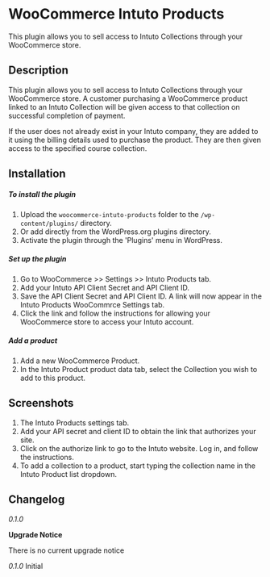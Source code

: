 # WooCommerce Intuto Products

This plugin allows you to sell access to Intuto Collections through your WooCommerce store.

## Description

This plugin allows you to sell access to Intuto Collections through your WooCommerce store. A customer purchasing
a WooCommerce product linked to an Intuto Collection will be given access to that collection on successful completion
of payment.

If the user does not already exist in your Intuto company, they are added to it using the billing details used to purchase
the product. They are then given access to the specified course collection.

## Installation

##### To install the plugin

1. Upload the `woocommerce-intuto-products` folder to the `/wp-content/plugins/` directory.
2. Or add directly from the WordPress.org plugins directory.
3. Activate the plugin through the 'Plugins' menu in WordPress.

##### Set up the plugin

1. Go to WooCommerce >> Settings >> Intuto Products tab.
2. Add your Intuto API Client Secret and API Client ID.
3. Save the API Client Secret and API Client ID. A link will now appear in the Intuto Products WooCommrce Settings tab.
4. Click the link and follow the instructions for allowing your WooCommerce store to access your Intuto account.

##### Add a product

1. Add a new WooCommerce Product.
2. In the Intuto Product product data tab, select the Collection you wish to add to this product.

## Screenshots

1. The Intuto Products settings tab.
2. Add your API secret and client ID to obtain the link that authorizes your site.
3. Click on the authorize link to go to the Intuto website. Log in, and follow the instructions.
4. To add a collection to a product, start typing the collection name in the Intuto Product list dropdown.


## Changelog

*0.1.0*

**Upgrade Notice**

There is no current upgrade notice

*0.1.0*
Initial
